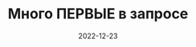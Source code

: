 ---
date: 2022-12-23
guid: 1bf80c79-e7bb-4235-b547-409c86c6e515
title: Много ПЕРВЫЕ в запросе
question: |
    У вас есть справочник "Справочник". В нём 5 элементов. Какое сообщение будет выведено?
options:
    - '0'
    - '1'
    - '2'
    - '3'
    - '4'
    - '5'
    - Ошибка
correct: 4
tags:
    - queries
    - wtf
source: https://t.me/JuniorOneS/442
images:
    - /assets/questions/2022-12-23_3_1.jpg
---